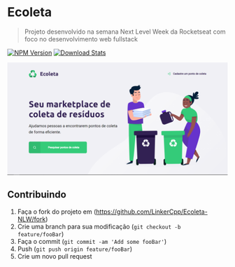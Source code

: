 # Ecoleta
> Projeto desenvolvido na semana Next Level Week da Rocketseat com foco no desenvolvimento web fullstack

[![NPM Version][npm-image]][npm-url]
[![Download Stats][npm-downloads]][npm-url]


![](public/assets/ecoleta.png)

## Contribuindo

1. Faça o fork do projeto em (<https://github.com/LinkerCpp/Ecoleta-NLW/fork>)
2. Crie uma branch para sua modificação (`git checkout -b feature/fooBar`)
3. Faça o commit (`git commit -am 'Add some fooBar'`)
4. Push (`git push origin feature/fooBar`)
5. Crie um novo pull request

<!-- Markdown link & img dfn's -->
[npm-image]: https://img.shields.io/npm/v/npm
[npm-url]: https://npmjs.org/package/datadog-metrics
[npm-downloads]: https://img.shields.io/npm/dm/datadog-metrics

